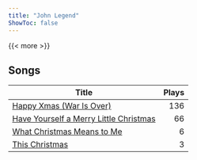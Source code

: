 ```yaml
---
title: "John Legend"
ShowToc: false
---
```


{{< more >}}

## Songs
Title | Plays 
----- | -----: 
[Happy Xmas (War Is Over)](/songs/happy-xmas-war-is-over) | 136
[Have Yourself a Merry Little Christmas](/songs/have-yourself-a-merry-little-christmas) | 66
[What Christmas Means to Me](/songs/what-christmas-means-to-me) | 6
[This Christmas](/songs/this-christmas) | 3

